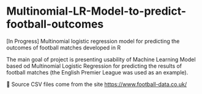 # Multinomial-LR-Model-to-predict-football-outcomes
[In Progress] Multinomial logistic regression model for predicting the outcomes of football matches developed in R

The main goal of project is presenting usability of Machine Learning Model based od Multinomial Logistic Regression for predicting the results of football matches (the English Premier League was used as an example).

🔸 Source CSV files come from the site https://www.football-data.co.uk/

